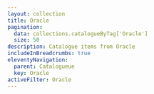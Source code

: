 ```yaml
---
layout: collection
title: Oracle
pagination:
  data: collections.catalogueByTag['Oracle']
  size: 50
description: Catalogue items from Oracle
includeInBreadcrumbs: true
eleventyNavigation:
  parent: Catalogueue
  key: Oracle
activeFilter: Oracle
---
```

